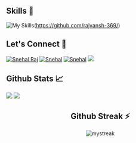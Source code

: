 

## Skills 🎯

![My Skills](https://skillicons.dev/icons?i=php,laravel,python,js,wordpress,jquery,html,css,bootstrap,mysql,git,arduino)(https://github.com/rajvansh-369/)

## Let's Connect 🔗 

<a href="https://www.linkedin.com/in/snehal-raj-7373bb14b/" target="_blank"><img src="https://img.shields.io/badge/LinkedIn-%230077B5.svg?&style=flat-square&logo=linkedin&logoColor=white" alt="Snehal Raj"></a>
<a href="https://www.instagram.com/snehal_rajvansh_/" target="_blank"><img src="https://img.shields.io/badge/Instagram-%23E4405F.svg?&style=flat-square&logo=instagram&logoColor=white" alt="Snehal"></a>
<a href="https://uxdesigns.in/snehal/" target="_blank"><img src="https://img.shields.io/badge/Portfolio-%23E4405F.svg?&style=flat-square&logo=&logoColor=white" alt="Snehal"></a>
<a>
<img src="https://komarev.com/ghpvc/?username=steve-369&&style=flat-square" />
</a>
<br>

## Github Stats 📈

<img src="https://github-readme-stats.vercel.app/api?username=steve-369&show_icons=true&count_private=true&hide_border=true"  />  

<img src="https://github-readme-stats.vercel.app/api/top-langs/?username=steve-369&hide_border=true&layout=compact" />  





<div align="center">
  
  ## Github Streak ⚡
<img src="https://github-readme-streak-stats.herokuapp.com/?user=rajvansh-369&theme=tokyonight" alt="mystreak"  />
  </div>  
  
